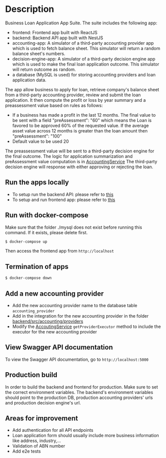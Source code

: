 # Description

Business Loan Application App Suite. The suite includes the following app:

- frontend: Frontend app built with ReactJS
- backend: Backend API app built with NestJS
- accounting-app: A simulator of a third-party accounting provider app which is used to fetch balance sheet. This simulator will return a random balance sheet's numbers.
- decision-engine-app: A simulator of a third-party decision engine app which is used to make the final loan application outcome. This simulator will return outcome as random.
- a database (MySQL is used) for storing accounting providers and loan application data.

The app allow business to apply for loan, retrieve company's balance sheet from a third-party accounting provider, review and submit the loan application. It then compute the profit or loss by year summary and a preassessment value based on rules as follows:

- If a business has made a profit in the last 12 months. The final value to be sent with a field "preAssessment": "60" which means the Loan is favored to be approved 60% of the requested value. If the average asset value across 12 months is greater than the loan amount then "preAssessment": "100"
- Default value to be used 20

The preassessment value will be sent to a third-party decision engine for the final outcome. The logic for application summarization and preAssessment value computation is in [AccountingService](/backend/src/accounting/accounting.service.ts)
The third-party decision engine will response with either approving or rejecting the loan.

## Run the apps locally

- To setup run the backend API: please refer to [this](backend/README.md)
- To setup and run frontend app: please refer to [this](frontend/README.md)

## Run with docker-compose

Make sure that the folder ./mysql does not exist before running this command. If it exists, please delete first.

```bash
$ docker-compose up
```

Then access the frontend app from `http://localhost`

## Termination of apps

```bash
$ docker-compose down
```

## Add a new accounting provider

- Add the new accounting provider name to the database table `accounting_provider`
- Add in the integration for the new accounting provider in the folder [backend/src/accounting/providers](backend/src/accounting/providers/)
- Modify the [AccoutingService](backend/src/accounting/accounting.service.ts) `getProviderExecutor` method to include the executor for the new accounting provider

## View Swagger API documentation

To view the Swagger API documentation, go to `http://localhost:5000`

## Production build

In order to build the backend and frontend for production. Make sure to set the correct environment variables. The backend's environment variables should point to the production DB, production accounting providers' urls and production decision engine's url.

## Areas for improvement

- Add authentication for all API endpoints
- Loan application form should usually include more business information like address, industry,...
- Validation of ABN number
- Add e2e tests
